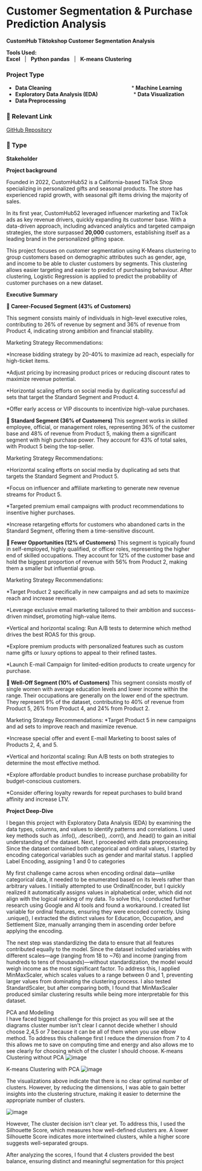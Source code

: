 # Customer Segmentation & Purchase Prediction Analysis
 
**CustomHub Tiktokshop Customer Segmentation Analysis**  

**Tools Used:**  
**Excel** &nbsp; | &nbsp; **Python pandas** &nbsp; | &nbsp; **K-means Clustering**

### Project Type  
 
- **Data Cleaning**                                   &nbsp;&nbsp;&nbsp;&nbsp;&nbsp;&nbsp;&nbsp;&nbsp;&nbsp;&nbsp;&nbsp;&nbsp;&nbsp;&nbsp;&nbsp;&nbsp;&nbsp;&nbsp;&nbsp;&nbsp;&nbsp;&nbsp;&nbsp;&nbsp;&nbsp;&nbsp;&nbsp;&nbsp;&nbsp;&nbsp;&nbsp;&nbsp;&nbsp;&nbsp;&nbsp;&nbsp;&nbsp;&nbsp;&nbsp;&nbsp;&nbsp;&nbsp;&nbsp;&nbsp;&nbsp;&nbsp;&nbsp;&nbsp;&nbsp;&nbsp;&nbsp;&nbsp;  * **Machine Learning**  
- **Exploratory Data Analysis (EDA)**                &nbsp;&nbsp;&nbsp;&nbsp;&nbsp;&nbsp;&nbsp;&nbsp;&nbsp;&nbsp;&nbsp;&nbsp;&nbsp;&nbsp;&nbsp;&nbsp;&nbsp;&nbsp;&nbsp;&nbsp;&nbsp;&nbsp;  * **Data Visualization**  
- **Data Preprocessing**  


   

### 🔗 Relevant Link  
[GitHub Repository](https://github.com/r-uiz/ByteX-Post-Pandemic-Analysis)  

### 👥 Type  
**Stakeholder**  

 


**Project background**

Founded in 2022, CustomHub52 is a California-based TikTok Shop specializing in personalized gifts and seasonal products. The store has experienced rapid growth, with seasonal gift items driving the majority of sales.

In its first year, CustomHub52 leveraged influencer marketing and TikTok ads as key revenue drivers, quickly expanding its customer base. With a data-driven approach, including advanced analytics and targeted campaign strategies, the store surpassed **20,000** customers, establishing itself as a leading brand in the personalized gifting space.

This project focuses on customer segmentation using K-Means clustering to group customers based on demographic attributes such as gender, age, and income to be able to cluster customers by segments. This clustering allows easier targeting and easier to predict of purchasing behaviour. After clustering, Logistic Regression is applied to predict the probability of customer purchases on a new dataset.


**Executive Summary**

**🔹 Career-Focused Segment (43% of Customers)**

This segment consists mainly of individuals in high-level executive roles, contributing to 26% of revenue by segment and 36% of revenue from Product 4, indicating strong ambition and financial stability.

Marketing Strategy Recommendations:

*Increase bidding strategy by 20-40% to maximize ad reach, especially for high-ticket items.

*Adjust pricing by increasing product prices or reducing discount rates to maximize revenue potential.

*Horizontal scaling efforts on social media by duplicating successful ad sets that target the Standard Segment and Product 4.

*Offer early access or VIP discounts to incentivize high-value purchases.

**🔹 Standard Segment (36% of Customers)**
This segment works in skilled employee, official, or management roles, representing 36% of the customer base and 48% of revenue from Product 5, making them a significant segment with high purchase power. They account for 43% of total sales, with Product 5 being the top-seller.

Marketing Strategy Recommendations:

*Horizontal scaling efforts on social media by duplicating ad sets that targets the Standard Segment and Product 5.

*Focus on influencer and affiliate marketing to generate new revenue streams for Product 5.

*Targeted premium email campaigns with product recommendations to insentive higher purchases.

*Increase retargeting efforts for customers who abandoned carts in the Standard Segment, offering them a time-sensitive discount.

**🔹 Fewer Opportunities (12% of Customers)**
This segment is typically found in self-employed, highly qualified, or officer roles, representing the higher end of skilled occupations. They account for 12% of the customer base and hold the biggest proportion of revenue with 56% from Product 2, making them a smaller but influential group.

Marketing Strategy Recommendations:

*Target Product 2 specifically in new campaigns and ad sets to maximize reach and increase revenue.

*Leverage exclusive email marketing tailored to their ambition and success-driven mindset, promoting high-value items.

*Vertical and horizontal scaling: Run A/B tests to determine which method drives the best ROAS for this group.

*Explore premium products with personalized features such as custom name gifts or luxury options to appeal to their refined tastes.

*Launch E-mail Campaign for limited-edition products to create urgency for purchase.

**🔹 Well-Off Segment (10% of Customers)**
This segment consists mostly of single women with average education levels and lower income within the range. Their occupations are generally on the lower end of the spectrum. They represent 9% of the dataset, contributing to 40% of revenue from Product 5, 26% from Product 4, and 24% from Product 2.

Marketing Strategy Recommendations:
*Target Product 5 in new campaigns and ad sets to improve reach and maximize revenue.

*Increase special offer and event E-mail Marketing to boost sales of Products 2, 4, and 5.

*Vertical and horizontal scaling: Run A/B tests on both strategies to determine the most effective method.

*Explore affordable product bundles to increase purchase probability for budget-conscious customers.

*Consider offering loyalty rewards for repeat purchases to build brand affinity and increase LTV.


**Project Deep-Dive**

I began this project with Exploratory Data Analysis (EDA) by examining the data types, columns, and values to identify patterns and correlations. I used key methods such as .info(), .describe(), .corr(), and .head() to gain an initial understanding of the dataset. Next, I proceeded with data preprocessing. Since the dataset contained both categorical and ordinal values, I started by encoding categorical variables such as gender and marital status. I applied Label Encoding, assigning 1 and 0 to categories

My first challenge came across when encoding ordinal data—unlike categorical data, it needed to be enumerated based on its levels rather than arbitrary values. I initially attempted to use OrdinalEncoder, but I quickly realized it automatically assigns values in alphabetical order, which did not align with the logical ranking of my data. To solve this, I conducted further research using Google and AI tools and found a workaround. I created list variable for ordinal features, ensuring they were encoded correctly. Using .unique(), I extracted the distinct values for Education, Occupation, and Settlement Size, manually arranging them in ascending order before applying the encoding.

The next step was standardizing the data to ensure that all features contributed equally to the model. Since the dataset included variables with different scales—age (ranging from 18 to ~76) and income (ranging from hundreds to tens of thousands)—without standardization, the model would weigh income as the most significant factor. To address this, I applied MinMaxScaler, which scales values to a range between 0 and 1, preventing larger values from dominating the clustering process. I also tested StandardScaler, but after comparing both, I found that MinMaxScaler produced similar clustering results while being more interpretable for this dataset.

PCA and Modelling  
I have faced biggest challenge for this project as you will see at the diagrams cluster number isn't clear I cannot decide whether I should choose 2,4,5 or 7 because it can be all of them when you use elbow method. To address this challenge first I reduce the dimension from 7 to 4 this allows me to save on computing time and energy and also allows me to see clearly for choosing which of the cluster I should choose. 
K-means Clustering without PCA
![image](https://github.com/user-attachments/assets/10cf0018-f40a-4456-a980-f2e5b7250aef)



K-means Clustering with PCA
![image](https://github.com/user-attachments/assets/3d753b45-0d9c-4e9c-9403-640fd0be43a1)


The visualizations above indicate that there is no clear optimal number of clusters. However, by reducing the dimensions, I was able to gain better insights into the clustering structure, making it easier to determine the appropriate number of clusters.


![image](https://github.com/user-attachments/assets/83f27b08-a268-48e0-9d40-d615af0bfcd8)

However, The cluster decision isn't clear yet. To address this, I used the Silhouette Score, which measures how well-defined clusters are. A lower Silhouette Score indicates more intertwined clusters, while a higher score suggests well-separated groups.

After analyzing the scores, I found that 4 clusters provided the best balance, ensuring distinct and meaningful segmentation for this project




